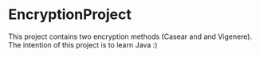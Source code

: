 # EncryptionProject

This project contains two encryption methods (Casear and and Vigenere). The intention of this project is to learn Java :)
